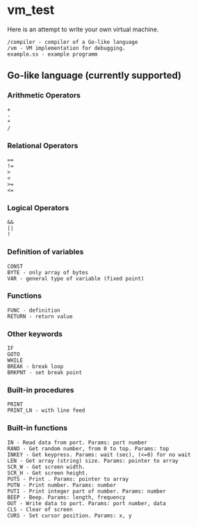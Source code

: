 # vm_test
Here is an attempt to write your own virtual machine.

    /compiler - compiler of a Go-like language
    /vm - VM implementation for debugging.
    example.ss - example programm

## Go-like language (currently supported)
    
### Arithmetic Operators
	+
	-
	*
	/
    
### Relational Operators
	==
	!=
	>
	<
	>=
	<=
    
### Logical Operators
	&&
	||
	!
    
### Definition of variables
	CONST
	BYTE - only array of bytes
	VAR - general type of variable (fixed point)
	
### Functions
	FUNC - definition
	RETURN - return value
 
### Other keywords
	IF
	GOTO
	WHILE
	BREAK - break loop
	BRKPNT - set break point

### Built-in procedures
	PRINT
	PRINT_LN - with line feed
	
### Built-in functions
    IN - Read data from port. Params: port number
    RAND - Get random number, from 0 to top. Params: top
    INKEY - Get keypress. Params: wait (sec), (<=0) for no wait
    LEN - Get array (string) size. Params: pointer to array
    SCR_W - Get screen width.
    SCR_H - Get screen height.
    PUTS - Print . Params: pointer to array
    PUTN - Print number. Params: number
    PUTI - Print integer part of number. Params: number
    BEEP - Beep. Params: length, frequency
    OUT - Write data to port. Params: port number, data
    CLS - Clear of screen
    CURS - Set cursor position. Params: x, y
